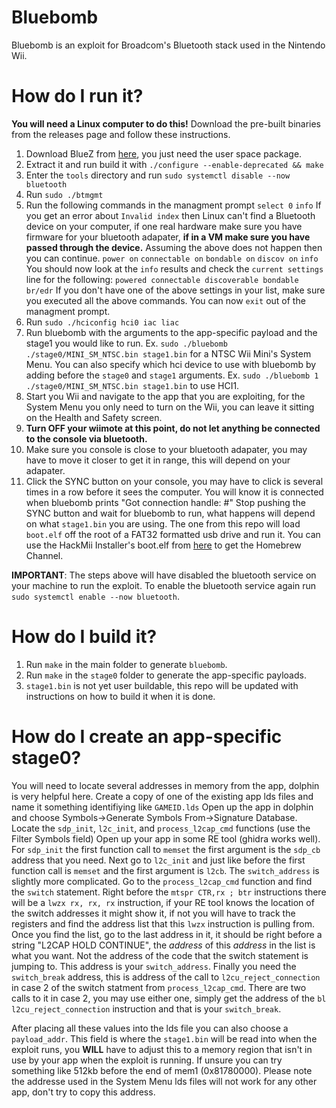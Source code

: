 # Bluebomb

Bluebomb is an exploit for Broadcom's Bluetooth stack used in the Nintendo Wii.

# How do I run it?

__You will need a Linux computer to do this!__
Download the pre-built binaries from the releases page and follow these instructions.
1. Download BlueZ from [here](http://www.bluez.org/download/), you just need the user space package.
2. Extract it and run build it with `./configure --enable-deprecated && make`
3. Enter the `tools` directory and run `sudo systemctl disable --now bluetooth`
4. Run `sudo ./btmgmt`
5. Run the following commands in the managment prompt
    `select 0`
    `info`
    If you get an error about `Invalid index` then Linux can't find a Bluetooth device on your computer, if one real hardware make sure you have firmware for your bluetooth adapater, __if in a VM make sure you have passed through the device.__
    Assuming the above does not happen then you can continue.
    `power on`
    `connectable on`
    `bondable on`
    `discov on`
    `info`
    You should now look at the `info` results and check the `current settings` line for the following:
    `powered connectable discoverable bondable br/edr`
    If you don't have one of the above settings in your list, make sure you executed all the above commands.
    You can now `exit` out of the managment prompt.
6. Run `sudo ./hciconfig hci0 iac liac`
7. Run bluebomb with the arguments to the app-specific payload and the stage1 you would like to run.
    Ex. `sudo ./bluebomb ./stage0/MINI_SM_NTSC.bin stage1.bin` for a NTSC Wii Mini's System Menu.
    You can also specify which hci device to use with bluebomb by adding before the `stage0` and `stage1` arguments.
    Ex. `sudo ./bluebomb 1 ./stage0/MINI_SM_NTSC.bin stage1.bin` to use HCI1.
8. Start you Wii and navigate to the app that you are exploiting, for the System Menu you only need to turn on the Wii, you can leave it sitting on the Health and Safety screen.
9. __Turn OFF your wiimote at this point, do not let anything be connected to the console via bluetooth.__
10. Make sure you console is close to your bluetooth adapater, you may have to move it closer to get it in range, this will depend on your adapater.
11. Click the SYNC button on your console, you may have to click is several times in a row before it sees the computer.
    You will know it is connected when bluebomb prints "Got connection handle: #"
    Stop pushing the SYNC button and wait for bluebomb to run, what happens will depend on what `stage1.bin` you are using.
    The one from this repo will load `boot.elf` off the root of a FAT32 formatted usb drive and run it. You can use the HackMii Installer's boot.elf from [here](https://bootmii.org/download/) to get the Homebrew Channel.

__IMPORTANT__: The steps above will have disabled the bluetooth service on your machine to run the exploit. To enable the bluetooth service again run `sudo systemctl enable --now bluetooth`.

# How do I build it?

1. Run `make` in the main folder to generate `bluebomb`.
2. Run `make` in the `stage0` folder to generate the app-specific payloads.
3. `stage1.bin` is not yet user buildable, this repo will be updated with instructions on how to build it when it is done.

# How do I create an app-specific stage0?

You will need to locate several addresses in memory from the app, dolphin is very helpful here.
Create a copy of one of the existing app lds files and name it something identifiying like `GAMEID.lds`
Open up the app in dolphin and choose Symbols->Generate Symbols From->Signature Database.
Locate the `sdp_init`, `l2c_init`, and `process_l2cap_cmd` functions (use the Filter Symbols field)
Open up your app in some RE tool (ghidra works well).
For `sdp_init` the first function call to `memset` the first argument is the `sdp_cb` address that you need.
Next go to `l2c_init` and just like before the first function call is `memset` and the first argument is `l2cb`.
The `switch_address` is slightly more complicated. Go to the `process_l2cap_cmd` function and find the `switch` statement. Right before the `mtspr CTR,rx ; btr` instructions there will be a `lwzx rx, rx, rx` instruction, if your RE tool knows the location of the switch addresses it might show it, if not you will have to track the registers and find the address list that this `lwzx` instruction is pulling from. Once you find the list, go to the last address in it, it should be right before a string "L2CAP HOLD CONTINUE", the *address* of this *address* in the list is what you want. Not the address of the code that the switch statement is jumping to. This address is your `switch_address`.
Finally you need the `switch_break` address, this is address of the call to `l2cu_reject_connection` in case 2 of the switch statment from `process_l2cap_cmd`. There are two calls to it in case 2, you may use either one, simply get the address of the `bl l2cu_reject_connection` instruction and that is your `switch_break`.

After placing all these values into the lds file you can also choose a `payload_addr`. This field is where the `stage1.bin` will be read into when the exploit runs, you __WILL__ have to adjust this to a memory region that isn't in use by your app when the exploit is running. If unsure you can try something like 512kb before the end of mem1 (0x81780000). Please note the addresse used in the System Menu lds files will not work for any other app, don't try to copy this address.

